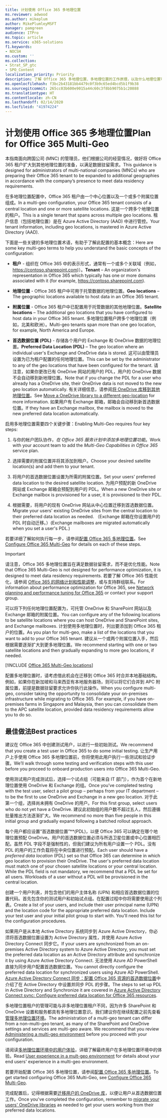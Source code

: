 ```yaml
---
title: 计划使用 Office 365 多地理位置
ms.reviewer: adwood
ms.author: mikeplum
author: MikePlumleyMSFT
manager: pamgreen
audience: ITPro
ms.topic: article
ms.service: o365-solutions
f1.keywords:
- NOCSH
ms.custom: ''
ms.collection:
- Strat_SP_gtc
- SPO_Content
localization_priority: Priority
description: 了解 Office 365 多地理位置、多地理位置的工作原理，以及什么地理位置可用于数据存储。
ms.openlocfilehash: f3bc2b43181bb4479c0f3b9c65ed4bcd5b1f9b38
ms.sourcegitcommit: 265cc03b600e9015a44c60c3f8bb9075b1c20888
ms.translationtype: HT
ms.contentlocale: zh-CN
ms.lasthandoff: 02/14/2020
ms.locfileid: "41974224"
---
```

# <a name="plan-for-office-365-multi-geo"></a><span data-ttu-id="de77a-103">计划使用 Office 365 多地理位置</span><span class="sxs-lookup"><span data-stu-id="de77a-103">Plan for Office 365 Multi-Geo</span></span>

<span data-ttu-id="de77a-104">本指南面向跨国公司 (MNC) 的管理员，他们根据公司的经营情况，做好将 Office 365 租户扩大到其他地理位置的准备，以满足数据驻留需求。</span><span class="sxs-lookup"><span data-stu-id="de77a-104">This guidance is designed for administrators of multi-national companies (MNCs) who are preparing their Office 365 tenant to be expanded to additional geographies in accordance with the company’s presence to meet data residency requirements.</span></span>

<span data-ttu-id="de77a-105">在多地理位置配置中，Office 365 租户由一个中心位置以及一个或多个附属位置组成。</span><span class="sxs-lookup"><span data-stu-id="de77a-105">In a multi-geo configuration, your Office 365 tenant consists of a central location and one or more satellite locations.</span></span> <span data-ttu-id="de77a-106">这是一个跨多个地理位置的租户。</span><span class="sxs-lookup"><span data-stu-id="de77a-106">This is a single tenant that spans across multiple geo locations.</span></span> <span data-ttu-id="de77a-107">租户信息（包括地理位置）是在 Azure Active Directory (AAD) 中进行管控。</span><span class="sxs-lookup"><span data-stu-id="de77a-107">Your tenant information, including geo locations, is mastered in Azure Active Directory (AAD).</span></span>

<span data-ttu-id="de77a-108">下面是一些关键的多地理位置术语，有助于了解此配置的基本概念：</span><span class="sxs-lookup"><span data-stu-id="de77a-108">Here are some key multi-geo terms to help you understand the basic concepts of the configuration:</span></span>

-   <span data-ttu-id="de77a-109">**租户** - 组织在 Office 365 中的表示形式，通常有一个或多个关联域（例如，https://contoso.sharepoint.com)）。</span><span class="sxs-lookup"><span data-stu-id="de77a-109">**Tenant** – An organization's representation in Office 365 which typically has one or more domains associated with it (for example, https://contoso.sharepoint.com).</span></span> 

-   <span data-ttu-id="de77a-110">**地理位置** - Office 365 租户中可用于托管数据的地理位置。</span><span class="sxs-lookup"><span data-stu-id="de77a-110">**Geo locations** – The geographic locations available to host data in an Office 365 tenant.</span></span>

-   <span data-ttu-id="de77a-111">**附属位置** - Office 365 租户中已配置用于托管数据的其他地理位置。</span><span class="sxs-lookup"><span data-stu-id="de77a-111">**Satellite locations** – The additional geo locations that you have configured to host data in your Office 365 tenant.</span></span> <span data-ttu-id="de77a-112">多地理位置租户跨多个地理位置（例如，北美和欧洲）。</span><span class="sxs-lookup"><span data-stu-id="de77a-112">Multi-geo tenants span more than one geo location, for example, North America and Europe.</span></span>

-   <span data-ttu-id="de77a-113">**首选数据位置 (PDL)** - 存储各个用户的 Exchange 和 OneDrive 数据的地理位置。</span><span class="sxs-lookup"><span data-stu-id="de77a-113">**Preferred Data Location (PDL)** – The geo location where an individual user's Exchange and OneDrive data is stored.</span></span> <span data-ttu-id="de77a-114">这可以由管理员设置为已为租户配置的任何地理位置。</span><span class="sxs-lookup"><span data-stu-id="de77a-114">This can be set by the administrator to any of the geo locations that have been configured for the tenant.</span></span> <span data-ttu-id="de77a-115">请注意，如果你更改已有 OneDrive 网站的用户的 PDL，用户的 OneDrive 数据不会自动移到新地理位置。</span><span class="sxs-lookup"><span data-stu-id="de77a-115">Note that if you change the PDL for a user who already has a OneDrive site, their OneDrive data is not moved to the new geo location automatically.</span></span> <span data-ttu-id="de77a-116">有关详细信息，请参阅[将 OneDrive 库移到其他地理位置](move-onedrive-between-geo-locations.md)。</span><span class="sxs-lookup"><span data-stu-id="de77a-116">See [Move a OneDrive library to a different geo-location](move-onedrive-between-geo-locations.md) for more information.</span></span> <span data-ttu-id="de77a-117">如果用户有 Exchange 邮箱，邮箱会自动移到新首选数据位置。</span><span class="sxs-lookup"><span data-stu-id="de77a-117">If they have an Exchange mailbox, the mailbox is moved to the new preferred data location automatically.</span></span>

<span data-ttu-id="de77a-118">启用多地理位置需要四个关键步骤：</span><span class="sxs-lookup"><span data-stu-id="de77a-118">Enabling Multi-Geo requires four key steps:</span></span>

1.  <span data-ttu-id="de77a-119">与你的帐户团队协作，_在 Office 365 服务计划中添加多地理位置功能_。</span><span class="sxs-lookup"><span data-stu-id="de77a-119">Work with your account team to add the _Multi-Geo Capabilities in Office 365_ service plan.</span></span>

2.  <span data-ttu-id="de77a-120">选择需要的附属位置并将其添加到租户。</span><span class="sxs-lookup"><span data-stu-id="de77a-120">Choose your desired satellite location(s) and add them to your tenant.</span></span>

3.  <span data-ttu-id="de77a-121">将用户的首选数据位置设置为所需的附属位置。</span><span class="sxs-lookup"><span data-stu-id="de77a-121">Set your users' preferred data location to the desired satellite location.</span></span> <span data-ttu-id="de77a-122">为用户预配的新 OneDrive 网站或 Exchange 邮箱会预配到用户的 PDL。</span><span class="sxs-lookup"><span data-stu-id="de77a-122">When a new OneDrive site or Exchange mailbox is provisioned for a user, it is provisioned to their PDL.</span></span>

4.  <span data-ttu-id="de77a-123">根据需要，将用户的现有 OneDrive 网站从中心位置迁移到首选数据位置。</span><span class="sxs-lookup"><span data-stu-id="de77a-123">Migrate your users' existing OneDrive sites from the central location to their preferred data location as needed.</span></span> <span data-ttu-id="de77a-124">（Exchange 邮箱在你设置用户的 PDL 时自动迁移。）</span><span class="sxs-lookup"><span data-stu-id="de77a-124">(Exchange mailboxes are migrated automatically when you set a user's PDL.)</span></span>

<span data-ttu-id="de77a-125">若要详细了解如何执行每一步，请参阅[配置 Office 365 多地理位置](multi-geo-tenant-configuration.md)。</span><span class="sxs-lookup"><span data-stu-id="de77a-125">See [Configure Office 365 Multi-Geo](multi-geo-tenant-configuration.md) for details on each of these steps.</span></span>

> [!IMPORTANT]
> <span data-ttu-id="de77a-126">请注意，Office 365 多地理位置旨在满足数据驻留需求，而不是优化性能。</span><span class="sxs-lookup"><span data-stu-id="de77a-126">Note that Office 365 Multi-Geo is not designed for performance optimization, it is designed to meet data residency requirements.</span></span> <span data-ttu-id="de77a-127">若要了解 Office 365 性能优化，请参阅 [Office 365 的网络计划和性能调整](https://support.office.com/article/e5f1228c-da3c-4654-bf16-d163daee8848)，或与支持群组联系。</span><span class="sxs-lookup"><span data-stu-id="de77a-127">For information about performance optimization for Office 365, see [Network planning and performance tuning for Office 365](https://support.office.com/article/e5f1228c-da3c-4654-bf16-d163daee8848) or contact your support group.</span></span>

<span data-ttu-id="de77a-128">可以将下列任何地理位置配置为，可托管 OneDrive 和 SharePoint 网站以及 Exchange 邮箱的附属位置。</span><span class="sxs-lookup"><span data-stu-id="de77a-128">You can configure any of the following locations to be satellite locations where you can host OneDrive and SharePoint sites, and Exchange mailboxes.</span></span> <span data-ttu-id="de77a-129">计划使用多地理位置时，列出要添加到 Office 365 租户的位置。</span><span class="sxs-lookup"><span data-stu-id="de77a-129">As you plan for multi-geo, make a list of the locations that you want to add to your Office 365 tenant.</span></span> <span data-ttu-id="de77a-130">建议从一个或两个附属位置入手，然后根据需要逐渐扩大到更多地理位置。</span><span class="sxs-lookup"><span data-stu-id="de77a-130">We recommend starting with one or two satellite locations and then gradually expanding to more geo locations, if needed.</span></span>

[!INCLUDE [Office 365 Multi-Geo locations](includes/office-365-multi-geo-locations.md)]

<span data-ttu-id="de77a-p108">配置多地理位置时，请考虑借此机会在迁移到 Office 365 时合并本地基础结构。例如，如果你在新加坡和马来西亚有本地服务器场，则可以将它们合并到 APC 附属位置，前提是数据驻留要求允许你执行此操作。</span><span class="sxs-lookup"><span data-stu-id="de77a-p108">When you configure multi-geo, consider taking the opportunity to consolidate your on-premises infrastructure while migrating to Office 365. For example, if you have on-premises farms in Singapore and Malaysia, then you can consolidate them to the APC satellite location, provided data residency requirements allow you to do so.</span></span>

## <a name="best-practices"></a><span data-ttu-id="de77a-133">最佳做法</span><span class="sxs-lookup"><span data-stu-id="de77a-133">Best practices</span></span>

<span data-ttu-id="de77a-134">建议在 Office 365 中创建测试用户，以进行一些初始测试。</span><span class="sxs-lookup"><span data-stu-id="de77a-134">We recommend that you create a test user in Office 365 to do some initial testing.</span></span> <span data-ttu-id="de77a-135">让生产用户上手使用 Office 365 多地理位置前，你将使用此用户执行一些测试和验证步骤。</span><span class="sxs-lookup"><span data-stu-id="de77a-135">We’ll walk through some testing and verification steps with this user before you proceed to onboard production users into Office 365 Multi-Geo.</span></span>

<span data-ttu-id="de77a-136">使用测试用户完成测试后，选择一个试点组（可能来自 IT 部门），作为首个在新地理位置使用 OneDrive 和 Exchange 的组。</span><span class="sxs-lookup"><span data-stu-id="de77a-136">Once you’ve completed testing with the test user, select a pilot group – perhaps from your IT department – to be the first to use OneDrive and Exchange in a new geo location.</span></span> <span data-ttu-id="de77a-137">对于此第一个组，选择尚未拥有 OneDrive 的用户。</span><span class="sxs-lookup"><span data-stu-id="de77a-137">For this first group, select users who do not yet have a OneDrive.</span></span> <span data-ttu-id="de77a-138">建议此初始组的用户数不超过五人，然后遵循批量推出方法逐渐扩大。</span><span class="sxs-lookup"><span data-stu-id="de77a-138">We recommend no more than five people in this initial group and gradually expand following a batched rollout approach.</span></span>

<span data-ttu-id="de77a-p111">每个用户都应设置“首选数据位置”\*\*(PDL)，以便 Office 365 可以确定在哪个地理位置预配 OneDrive。用户的首选数据位置必须与所选卫星位置或中心位置相匹配。虽然 PDL 字段不是强制性的，但我们建议为所有用户设置一个 PDL。没有 PDL 的用户的工作负载将在中央位置进行预配。</span><span class="sxs-lookup"><span data-stu-id="de77a-p111">Each user should have a *preferred data location* (PDL) set so that Office 365 can determine in which geo location to provision their OneDrive. The user's preferred data location must match one of your chosen satellite locations or your central location. While the PDL field is not mandatory, we recommend that a PDL be set for all users. Workloads of a user without a PDL will be provisioned in the central location.</span></span>

<span data-ttu-id="de77a-p112">创建一个用户列表，并包含他们的用户主体名称 (UPN) 和相应首选数据位置的位置代码。首先包含你的测试用户和初始试点组。在配置过程中你将需要使用这个列表。</span><span class="sxs-lookup"><span data-stu-id="de77a-p112">Create a list of your users, and include their user principal name (UPN) and the location code for the appropriate preferred data location. Include your test user and your initial pilot group to start with. You'll need this list for the configuration procedures.</span></span>

<span data-ttu-id="de77a-146">如果用户是从本地 Active Directory 系统同步到 Azure Active Directory，你必须将首选数据位置设置为 Active Directory 属性，并使用 Azure Active Directory Connect 同步它。</span><span class="sxs-lookup"><span data-stu-id="de77a-146">If your users are synchronized from an on-premises Active Directory system to Azure Active Directory, you must set the preferred data location as an Active Directory attribute and synchronize it by using Azure Active Directory Connect.</span></span> <span data-ttu-id="de77a-147">无法使用 Azure AD PowerShell 直接为同步用户配置首选数据位置。</span><span class="sxs-lookup"><span data-stu-id="de77a-147">You cannot directly configure the preferred data location for synchronized users using Azure AD PowerShell.</span></span> <span data-ttu-id="de77a-148">[Azure Active Directory Connect 同步：配置 Office 365 资源的首选数据位置](https://docs.microsoft.com/azure/active-directory/connect/active-directory-aadconnectsync-feature-preferreddatalocation)中介绍了在 Active Directory 中设置并同步 PDL 的步骤。</span><span class="sxs-lookup"><span data-stu-id="de77a-148">The steps to set up PDL in Active Directory and Synchronize it are covered in [Azure Active Directory Connect sync: Configure preferred data location for Office 365 resources](https://docs.microsoft.com/azure/active-directory/connect/active-directory-aadconnectsync-feature-preferreddatalocation).</span></span>

<span data-ttu-id="de77a-p114">多地理位置租户的管理可能与非多地理位置租户不同，因为许多 SharePoint 和 OneDrive 设置和服务都具有多地理位置意识。我们建议你在继续配置之前先查看[管理多地理位置环境](administering-a-multi-geo-environment.md)。</span><span class="sxs-lookup"><span data-stu-id="de77a-p114">The administration of a multi-geo tenant can differ from a non-multi-geo tenant, as many of the SharePoint and OneDrive settings and services are multi-geo aware. We recommend that you review [Administering a multi-geo environment](administering-a-multi-geo-environment.md) before you proceed with your configuration.</span></span>

<span data-ttu-id="de77a-151">请阅读[多地理位置环境中的用户体验](multi-geo-user-experience.md)，详细了解最终用户在多地理位置环境中的体验。</span><span class="sxs-lookup"><span data-stu-id="de77a-151">Read [User experience in a mult-geo environment](multi-geo-user-experience.md) for details about your end users' experience in a multi-geo environment.</span></span>

<span data-ttu-id="de77a-152">若要开始配置 Office 365 多地理位置，请参阅[配置 Office 365 多地理位置](multi-geo-tenant-configuration.md)。</span><span class="sxs-lookup"><span data-stu-id="de77a-152">To get started configuring Office 365 Multi-Geo, see [Configure Office 365 Multi-Geo](multi-geo-tenant-configuration.md).</span></span>

<span data-ttu-id="de77a-153">完成配置后，记得根据需要[迁移用户的 OneDrive 库](move-onedrive-between-geo-locations.md)，以便让用户从首选数据位置工作。</span><span class="sxs-lookup"><span data-stu-id="de77a-153">Once you've completed the configuration, remember to [migrate your users' OneDrive libraries](move-onedrive-between-geo-locations.md) as needed to get your users working from their preferred data locations.</span></span>
